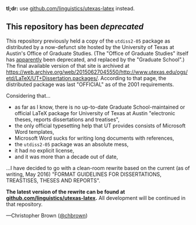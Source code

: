 **tl;dr:** use [github.com/linguistics/utexas-latex](https://github.com/linguistics/utexas-latex) instead.

## This repository has been _deprecated_

This repository previously held a copy of the `utdiss2-05` package as distributed by a now-defunct site hosted by the University of Texas at Austin's Office of Graduate Studies.
(The "Office of Graduate Studies" itself has [apparently](https://www.google.com/search?q=utexas.edu+"Office+of+Graduate+Studies") been deprecated, and replaced by the "Graduate School".)
The final available version of that site is archived at <https://web.archive.org/web/20150627045550/http://www.utexas.edu/ogs/etd/LaTeX/UT+Dissertation.packages/>.
According to that page, the distributed package was last "OFFICIAL" as of the 2001 requirements.

Considering that...

* as far as I know, there is no up-to-date Graduate School-maintained or official LaTeX package for University of Texas at Austin "electronic theses, reports dissertations and treatises",
* the only official typesetting help that UT provides consists of Microsoft Word templates,
* Microsoft Word sucks for writing long documents with references,
* the `utdiss2-05` package was an absolute mess,
* it had no explicit license,
* and it was more than a decade out of date,

...I have decided to go with a clean-room rewrite based on the current (as of writing, May 2016) "FORMAT GUIDELINES FOR DISSERTATIONS, TREASTISES, THESES AND REPORTS".

**The latest version of the rewrite can be found at [github.com/linguistics/utexas-latex](https://github.com/linguistics/utexas-latex).** All development will be continued in that repository.

—Christopher Brown ([@chbrown](https://github.com/chbrown))
